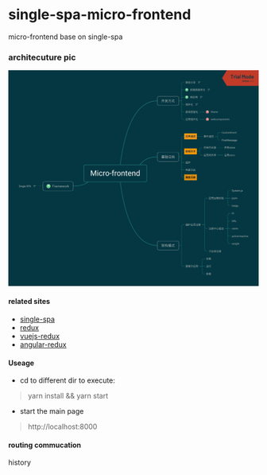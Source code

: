 # single-spa-micro-frontend
micro-frontend base on single-spa

### architecuture pic

<img src="https://github.com/houyaowei/single-spa-micro-frontend/blob/master/assets/Micro-frontend.png" />


#### related sites

- [single-spa](http://www.single-spa.js.org)
- [redux](http://redux.js.org)
- [vuejs-redux](https://github.com/titouancreach/vuejs-redux)
- [angular-redux](https://github.com/angular-redux/ng-redux)


#### Useage

- cd to different dir to execute: 

 > yarn install && yarn start 

- start the main page
 > http://localhost:8000   

#### routing commucation

history